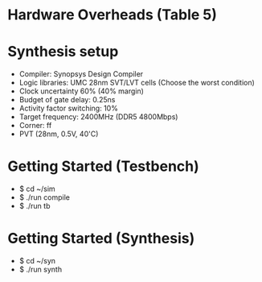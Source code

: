 # Hardware Overheads (Table 5)

# Synthesis setup
- Compiler: Synopsys Design Compiler
- Logic libraries: UMC 28nm SVT/LVT cells (Choose the worst condition) 
- Clock uncertainty 60% (40% margin)
- Budget of gate delay: 0.25ns
- Activity factor switching: 10%
- Target frequency: 2400MHz (DDR5 4800Mbps)
- Corner: ff
- PVT (28nm, 0.5V, 40'C)

# Getting Started (Testbench)
- $ cd ~/sim
- $ ./run compile
- $ ./run tb

# Getting Started (Synthesis)
- $ cd ~/syn
- $ ./run synth
